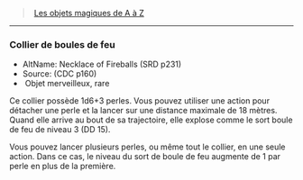 ﻿> [Les objets magiques de A à Z](hd_magicitems_az_les_objets_magiques_de_a_a_z.md)

---

### Collier de boules de feu

- AltName: Necklace of Fireballs (SRD p231)
- Source: (CDC p160)
-  Objet merveilleux, rare

Ce collier possède 1d6+3 perles. Vous pouvez utiliser une action pour détacher une perle et la lancer sur une distance maximale de 18 mètres. Quand elle arrive au bout de sa trajectoire, elle explose comme le sort boule de feu de niveau 3 (DD 15).

Vous pouvez lancer plusieurs perles, ou même tout le collier, en une seule action. Dans ce cas, le niveau du sort de boule de feu augmente de 1 par perle en plus de la première.

